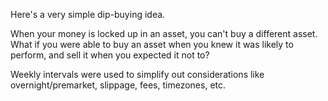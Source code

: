 Here's a very simple dip-buying idea. 

When your money is locked up in an asset, you can't buy a different asset. What if you were able to buy an asset when you knew it was likely to perform, and sell it when you expected it not to? 

Weekly intervals were used to simplify out considerations like overnight/premarket, slippage, fees, timezones, etc. 
